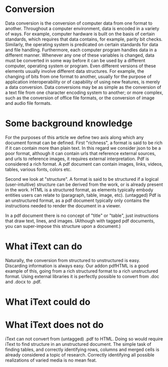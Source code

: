 # Conversion

Data conversion is the conversion of computer data from one format to another. Throughout a computer environment, data is encoded in a variety of ways. For example, computer hardware is built on the basis of certain standards, which requires that data contains, for example, parity bit checks. Similarly, the operating system is predicated on certain standards for data and file handling. Furthermore, each computer program handles data in a different manner. Whenever any one of these variables is changed, data must be converted in some way before it can be used by a different computer, operating system or program. Even different versions of these elements usually involve different data structures. For example, the changing of bits from one format to another, usually for the purpose of application interoperability or of capability of using new features, is merely a data conversion. Data conversions may be as simple as the conversion of a text file from one character encoding system to another; or more complex, such as the conversion of office file formats, or the conversion of image and audio file formats.

# Some background knowledge

For the purposes of this article we define two axis along which any document format can be defined.
First "richness", a format is said to be rich if it can contain more than plain text. In this regard we consider json to be a poor format, although it can contain urls that reference external sources, and urls to reference images, it requires external interpretation. Pdf is considered a rich format. A pdf document can contain images, links, videos, tables, various fonts, colors etc.

Second we look at "structure". A format is said to be structured if a logical (user-intuitive) structure can be derived from the work, or is already present in the work. HTML is a structured format, as elements typically embody entities users can relate to (paragraph, table, image, etc). (untagged) Pdf is an unstructured format, as a pdf document typically only contains the instructions needed to render the document in a viewer.

In a pdf document there is no concept of "title" or "table", just instructions that draw text, lines, and images. (Although with tagged pdf documents, you can super-impose this structure upon a document.)

# What iText can do

Naturally, the conversion from structured to unstructured is easy. Discarding information is always easy.
Our addon pdfHTML is a good example of this, going from a rich structured format to a rich unstructured format.
Using external libraries it is perfectly possible to convert from .doc and .docx to .pdf.

# What iText could do

# What iText does not do

iText can not convert from (untagged) .pdf to HTML. Doing so would require iText to find structure in an unstructured document. The simple task of finding tables, and correctly identifying rows, columns and merged cells is already considered a topic of research. Correctly identifying all possible realizations of varied media is no mean feat.